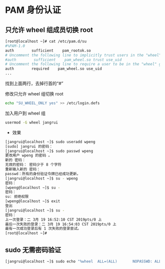 # PAM 身份认证

## 只允许 wheel 组成员切换 root

```bash
[root@localhost ~]# cat /etc/pam.d/su
#%PAM-1.0
auth        sufficient    pam_rootok.so
# Uncomment the following line to implicitly trust users in the "wheel" group.
#auth        sufficient    pam_wheel.so trust use_uid
# Uncomment the following line to require a user to be in the "wheel" group.
auth        required    pam_wheel.so use_uid
...
```

找到上面两行，去掉行首的“#”

修改只允许 wheel 组切换 root

```bash
echo "SU_WHEEL_ONLY yes" >> /etc/login.defs
```

加入用户到 wheel 组

```bash
usermod -G wheel jangrui
```

- 效果

```bash
[jangrui@localhost ~]$ sudo useradd wpeng
[sudo] jangrui 的密码：
[jangrui@localhost ~]$ sudo passwd wpeng
更改用户 wpeng 的密码 。
新的 密码：
无效的密码： 密码少于 8 个字符
重新输入新的 密码：
passwd：所有的身份验证令牌已经成功更新。
[jangrui@localhost ~]$ su - wpeng
密码：
[wpeng@localhost ~]$ su -
密码：
su: 拒绝权限
[wpeng@localhost ~]$ exit
登出
[jangrui@localhost ~]$ su -
密码：
上一次登录：二 3月 19 16:52:10 CST 2019pts/0 上
最后一次失败的登录：二 3月 19 16:54:03 CST 2019pts/0 上
最有一次成功登录后有 1 次失败的登录尝试。
[root@localhost ~]#
```

## sudo 无需密码验证

```bash
[jangrui@localhost ~]$ sudo echo "%wheel  ALL=(ALL)       NOPASSWD: ALL" >> /etc/sudoers
```
